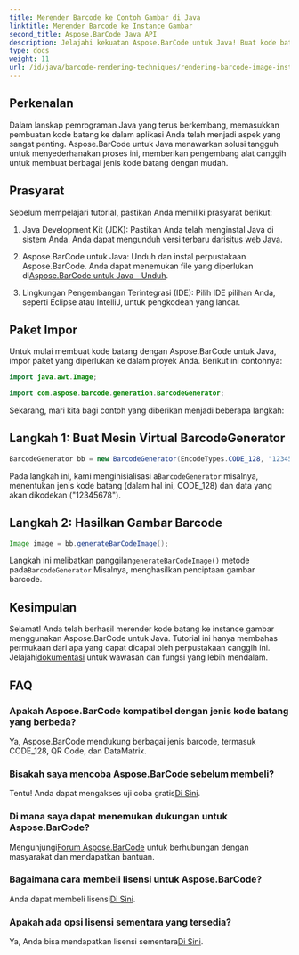 ```yaml
---
title: Merender Barcode ke Contoh Gambar di Java
linktitle: Merender Barcode ke Instance Gambar
second_title: Aspose.BarCode Java API
description: Jelajahi kekuatan Aspose.BarCode untuk Java! Buat kode batang dengan mudah dalam berbagai jenis menggunakan perpustakaan tangguh ini.
type: docs
weight: 11
url: /id/java/barcode-rendering-techniques/rendering-barcode-image-instance/
---
```


## Perkenalan

Dalam lanskap pemrograman Java yang terus berkembang, memasukkan pembuatan kode batang ke dalam aplikasi Anda telah menjadi aspek yang sangat penting. Aspose.BarCode untuk Java menawarkan solusi tangguh untuk menyederhanakan proses ini, memberikan pengembang alat canggih untuk membuat berbagai jenis kode batang dengan mudah.

## Prasyarat

Sebelum mempelajari tutorial, pastikan Anda memiliki prasyarat berikut:

1.  Java Development Kit (JDK): Pastikan Anda telah menginstal Java di sistem Anda. Anda dapat mengunduh versi terbaru dari[situs web Java](https://www.oracle.com/java/technologies/javase-downloads.html).

2.  Aspose.BarCode untuk Java: Unduh dan instal perpustakaan Aspose.BarCode. Anda dapat menemukan file yang diperlukan di[Aspose.BarCode untuk Java - Unduh](https://releases.aspose.com/barcode/java/).

3. Lingkungan Pengembangan Terintegrasi (IDE): Pilih IDE pilihan Anda, seperti Eclipse atau IntelliJ, untuk pengkodean yang lancar.

## Paket Impor

Untuk mulai membuat kode batang dengan Aspose.BarCode untuk Java, impor paket yang diperlukan ke dalam proyek Anda. Berikut ini contohnya:

```java
import java.awt.Image;

import com.aspose.barcode.generation.BarcodeGenerator;
```

Sekarang, mari kita bagi contoh yang diberikan menjadi beberapa langkah:

## Langkah 1: Buat Mesin Virtual BarcodeGenerator

```java
BarcodeGenerator bb = new BarcodeGenerator(EncodeTypes.CODE_128, "12345678");
```

 Pada langkah ini, kami menginisialisasi a`BarcodeGenerator` misalnya, menentukan jenis kode batang (dalam hal ini, CODE_128) dan data yang akan dikodekan ("12345678").

## Langkah 2: Hasilkan Gambar Barcode

```java
Image image = bb.generateBarCodeImage();
```

 Langkah ini melibatkan panggilan`generateBarCodeImage()` metode pada`BarcodeGenerator` Misalnya, menghasilkan penciptaan gambar barcode.

## Kesimpulan

 Selamat! Anda telah berhasil merender kode batang ke instance gambar menggunakan Aspose.BarCode untuk Java. Tutorial ini hanya membahas permukaan dari apa yang dapat dicapai oleh perpustakaan canggih ini. Jelajahi[dokumentasi](https://reference.aspose.com/barcode/java/) untuk wawasan dan fungsi yang lebih mendalam.

## FAQ

### Apakah Aspose.BarCode kompatibel dengan jenis kode batang yang berbeda?
Ya, Aspose.BarCode mendukung berbagai jenis barcode, termasuk CODE_128, QR Code, dan DataMatrix.

### Bisakah saya mencoba Aspose.BarCode sebelum membeli?
 Tentu! Anda dapat mengakses uji coba gratis[Di Sini](https://releases.aspose.com/).

### Di mana saya dapat menemukan dukungan untuk Aspose.BarCode?
 Mengunjungi[Forum Aspose.BarCode](https://forum.aspose.com/c/barcode/13) untuk berhubungan dengan masyarakat dan mendapatkan bantuan.

### Bagaimana cara membeli lisensi untuk Aspose.BarCode?
 Anda dapat membeli lisensi[Di Sini](https://purchase.aspose.com/buy).

### Apakah ada opsi lisensi sementara yang tersedia?
 Ya, Anda bisa mendapatkan lisensi sementara[Di Sini](https://purchase.aspose.com/temporary-license/).
